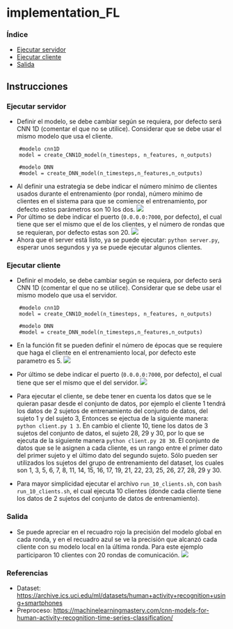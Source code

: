 # implementation_FL
### Índice
- [Ejecutar servidor](#id1)
- [Ejecutar cliente](#id2)
- [Salida](#id3)
## Instrucciones
### Ejecutar servidor<a name="id1"></a>
- Definir el modelo, se debe cambiar según se requiera, por defecto será CNN 1D (comentar el que no se utilice). Considerar que se debe usar el mismo modelo que usa el cliente.
```
    #modelo cnn1D
    model = create_CNN1D_model(n_timesteps, n_features, n_outputs)

    #modelo DNN
    #model = create_DNN_model(n_timesteps,n_features,n_outputs)
```
- Al definir una estrategia se debe indicar el número mínimo de clientes usados durante el entrenamiento (por ronda), número mínimo de clientes en el sistema para que se comience el entrenamiento, por defecto estos parámetros son 10 los dos.
    <img src="https://i.imgur.com/EnGoCLl.png">
- Por último se debe indicar el puerto (```0.0.0.0:7000```, por defecto), el cual tiene que ser el mismo que el de los clientes, y el número de rondas que se requieran, por defecto estas son 20.
    <img src="https://i.imgur.com/to65ICs.png">
- Ahora que el server está listo, ya se puede ejecutar: ```python server.py```, esperar unos segundos y ya se puede ejecutar algunos clientes.
### Ejecutar cliente <a name="id2"></a>
- Definir el modelo, se debe cambiar según se requiera, por defecto será CNN 1D (comentar el que no se utilice). Considerar que se debe usar el mismo modelo que usa el servidor.
```
    #modelo cnn1D
    model = create_CNN1D_model(n_timesteps, n_features, n_outputs)

    #modelo DNN
    #model = create_DNN_model(n_timesteps,n_features,n_outputs)
```
- En la función fit se pueden definir el número de épocas que se requiere que haga el cliente en el entrenamiento local, por defecto este parametro es 5.
    <img src="https://i.imgur.com/fdaCdEL.png">
- Por último se debe indicar el puerto (```0.0.0.0:7000```, por defecto), el cual tiene que ser el mismo que el del servidor.
    <img src="https://i.imgur.com/jHcfJ9m.png">
 - Para ejecutar el cliente, se debe tener en cuenta los datos que se le quieran pasar desde el conjunto de datos, por ejemplo el cliente 1 tendrá los datos de 2 sujetos de entrenamiento del conjunto de datos, del sujeto 1 y del sujeto 3, Entonces se ejectua de la siguiente manera: ```python client.py 1 3```.
En cambio el cliente 10, tiene los datos de 3 sujetos del conjunto de datos, el sujeto 28, 29 y 30, por lo que se ejecuta de la siguiente manera ```python client.py 28 30```. El conjunto de datos que se le asignen a cada cliente, es un rango entre el primer dato del primer sujeto y el último dato del segundo sujeto. Sólo pueden ser utilizados los sujetos del grupo de entrenamiento del dataset, los cuales son 1,  3,  5,  6,  7,  8, 11, 14, 15, 16, 17, 19, 21, 22, 23, 25, 26, 27, 28, 29 y 30.

- Para mayor simplicidad ejecutar el archivo ```run_10_clients.sh```, con ```bash run_10_clients.sh```, el cual ejecuta 10 clientes (donde cada cliente tiene los datos de 2 sujetos del conjunto de datos de entrenamiento).
### Salida <a name="id3"></a>
- Se puede apreciar en el recuadro rojo la precisión del modelo global en cada ronda, y en el recuadro azul se ve la precisión que alcanzó cada cliente con su modelo local en la última ronda. Para este ejemplo participaron 10 clientes con 20 rondas de comunicación.
    <img src="https://i.imgur.com/oRqXnqn.png">    

### Referencias
- Dataset: https://archive.ics.uci.edu/ml/datasets/human+activity+recognition+using+smartphones
- Preproceso: https://machinelearningmastery.com/cnn-models-for-human-activity-recognition-time-series-classification/
